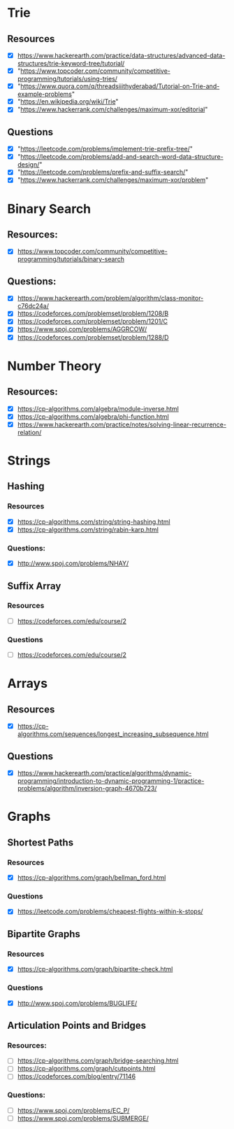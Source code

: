 # Trie

## Resources
- [x] https://www.hackerearth.com/practice/data-structures/advanced-data-structures/trie-keyword-tree/tutorial/
- [x] "https://www.topcoder.com/community/competitive-programming/tutorials/using-tries/
- [x] "https://www.quora.com/q/threadsiiithyderabad/Tutorial-on-Trie-and-example-problems"
- [x] "https://en.wikipedia.org/wiki/Trie"
- [x] "https://www.hackerrank.com/challenges/maximum-xor/editorial"

## Questions
- [x] "https://leetcode.com/problems/implement-trie-prefix-tree/"
- [x] "https://leetcode.com/problems/add-and-search-word-data-structure-design/"
- [x] "https://leetcode.com/problems/prefix-and-suffix-search/"
- [x] "https://www.hackerrank.com/challenges/maximum-xor/problem"

# Binary Search

## Resources:
- [x] https://www.topcoder.com/community/competitive-programming/tutorials/binary-search
## Questions:
- [x] https://www.hackerearth.com/problem/algorithm/class-monitor-c76dc24a/
- [x] https://codeforces.com/problemset/problem/1208/B
- [x] https://codeforces.com/problemset/problem/1201/C
- [x] https://www.spoj.com/problems/AGGRCOW/
- [x] https://codeforces.com/problemset/problem/1288/D

# Number Theory

## Resources:
- [x] https://cp-algorithms.com/algebra/module-inverse.html
- [x] https://cp-algorithms.com/algebra/phi-function.html
- [x] https://www.hackerearth.com/practice/notes/solving-linear-recurrence-relation/

# Strings

## Hashing

### Resources
- [x] https://cp-algorithms.com/string/string-hashing.html
- [x] https://cp-algorithms.com/string/rabin-karp.html
    
### Questions:
- [x] http://www.spoj.com/problems/NHAY/

## Suffix Array

### Resources
- [ ] https://codeforces.com/edu/course/2

### Questions
- [ ] https://codeforces.com/edu/course/2

# Arrays

## Resources
- [x] https://cp-algorithms.com/sequences/longest_increasing_subsequence.html

## Questions
- [x] https://www.hackerearth.com/practice/algorithms/dynamic-programming/introduction-to-dynamic-programming-1/practice-problems/algorithm/inversion-graph-4670b723/

# Graphs

## Shortest Paths

### Resources
- [x] https://cp-algorithms.com/graph/bellman_ford.html

### Questions
- [x] https://leetcode.com/problems/cheapest-flights-within-k-stops/

## Bipartite Graphs

### Resources
- [x] https://cp-algorithms.com/graph/bipartite-check.html

### Questions
- [x] http://www.spoj.com/problems/BUGLIFE/

## Articulation Points and Bridges

### Resources:
- [ ] https://cp-algorithms.com/graph/bridge-searching.html
- [ ] https://cp-algorithms.com/graph/cutpoints.html
- [ ] https://codeforces.com/blog/entry/71146

### Questions:
- [ ] https://www.spoj.com/problems/EC_P/
- [ ] https://www.spoj.com/problems/SUBMERGE/